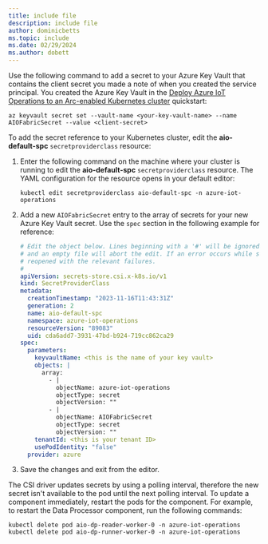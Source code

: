 ```yaml
---
title: include file
description: include file
author: dominicbetts
ms.topic: include
ms.date: 02/29/2024
ms.author: dobett
---
```


Use the following command to add a secret to your Azure Key Vault that contains the client secret you made a note of when you created the service principal. You created the Azure Key Vault in the [Deploy Azure IoT Operations to an Arc-enabled Kubernetes cluster](../get-started/quickstart-deploy.md) quickstart:

```azurecli
az keyvault secret set --vault-name <your-key-vault-name> --name AIOFabricSecret --value <client-secret>
```

To add the secret reference to your Kubernetes cluster, edit the **aio-default-spc** `secretproviderclass` resource:

1. Enter the following command on the machine where your cluster is running to edit the **aio-default-spc** `secretproviderclass` resource. The YAML configuration for the resource opens in your default editor:

    ```console
    kubectl edit secretproviderclass aio-default-spc -n azure-iot-operations
    ```

1. Add a new `AIOFabricSecret` entry to the array of secrets for your new Azure Key Vault secret. Use the `spec` section in the following example for reference:

    ```yaml
    # Edit the object below. Lines beginning with a '#' will be ignored,
    # and an empty file will abort the edit. If an error occurs while saving this file will be
    # reopened with the relevant failures.
    #
    apiVersion: secrets-store.csi.x-k8s.io/v1
    kind: SecretProviderClass
    metadata:
      creationTimestamp: "2023-11-16T11:43:31Z"
      generation: 2
      name: aio-default-spc
      namespace: azure-iot-operations
      resourceVersion: "89083"
      uid: cda6add7-3931-47bd-b924-719cc862ca29
    spec:                                      
      parameters:                              
        keyvaultName: <this is the name of your key vault>         
        objects: |                             
          array:                               
            - |                                
              objectName: azure-iot-operations
              objectType: secret           
              objectVersion: ""            
            - |                            
              objectName: AIOFabricSecret  
              objectType: secret           
              objectVersion: ""            
        tenantId: <this is your tenant ID>
        usePodIdentity: "false"                       
      provider: azure
    ```

1. Save the changes and exit from the editor.

The CSI driver updates secrets by using a polling interval, therefore the new secret isn't available to the pod until the next polling interval. To update a component immediately, restart the pods for the component. For example, to restart the Data Processor component, run the following commands:

```console
kubectl delete pod aio-dp-reader-worker-0 -n azure-iot-operations
kubectl delete pod aio-dp-runner-worker-0 -n azure-iot-operations
```
